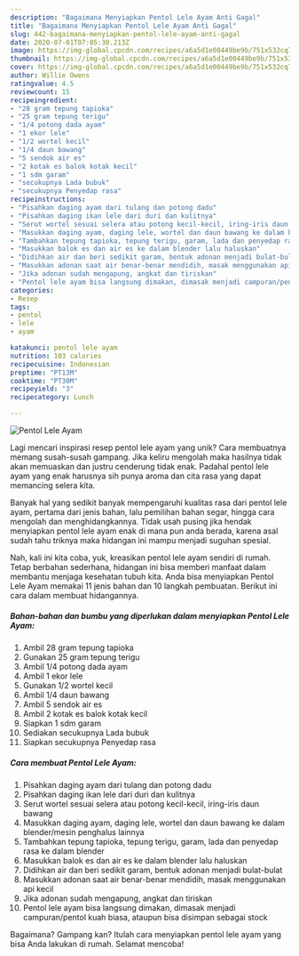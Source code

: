 ```yaml
---
description: "Bagaimana Menyiapkan Pentol Lele Ayam Anti Gagal"
title: "Bagaimana Menyiapkan Pentol Lele Ayam Anti Gagal"
slug: 442-bagaimana-menyiapkan-pentol-lele-ayam-anti-gagal
date: 2020-07-01T07:05:30.213Z
image: https://img-global.cpcdn.com/recipes/a6a5d1e00449be9b/751x532cq70/pentol-lele-ayam-foto-resep-utama.jpg
thumbnail: https://img-global.cpcdn.com/recipes/a6a5d1e00449be9b/751x532cq70/pentol-lele-ayam-foto-resep-utama.jpg
cover: https://img-global.cpcdn.com/recipes/a6a5d1e00449be9b/751x532cq70/pentol-lele-ayam-foto-resep-utama.jpg
author: Willie Owens
ratingvalue: 4.5
reviewcount: 15
recipeingredient:
- "28 gram tepung tapioka"
- "25 gram tepung terigu"
- "1/4 potong dada ayam"
- "1 ekor lele"
- "1/2 wortel kecil"
- "1/4 daun bawang"
- "5 sendok air es"
- "2 kotak es balok kotak kecil"
- "1 sdm garam"
- "secukupnya Lada bubuk"
- "secukupnya Penyedap rasa"
recipeinstructions:
- "Pisahkan daging ayam dari tulang dan potong dadu"
- "Pisahkan daging ikan lele dari duri dan kulitnya"
- "Serut wortel sesuai selera atau potong kecil-kecil, iring-iris daun bawang"
- "Masukkan daging ayam, daging lele, wortel dan daun bawang ke dalam blender/mesin penghalus lainnya"
- "Tambahkan tepung tapioka, tepung terigu, garam, lada dan penyedap rasa ke dalam blender"
- "Masukkan balok es dan air es ke dalam blender lalu haluskan"
- "Didihkan air dan beri sedikit garam, bentuk adonan menjadi bulat-bulat"
- "Masukkan adonan saat air benar-benar mendidih, masak menggunakan api kecil"
- "Jika adonan sudah mengapung, angkat dan tiriskan"
- "Pentol lele ayam bisa langsung dimakan, dimasak menjadi campuran/pentol kuah biasa, ataupun bisa disimpan sebagai stock"
categories:
- Resep
tags:
- pentol
- lele
- ayam

katakunci: pentol lele ayam 
nutrition: 103 calories
recipecuisine: Indonesian
preptime: "PT13M"
cooktime: "PT30M"
recipeyield: "3"
recipecategory: Lunch

---
```



![Pentol Lele Ayam](https://img-global.cpcdn.com/recipes/a6a5d1e00449be9b/751x532cq70/pentol-lele-ayam-foto-resep-utama.jpg)

Lagi mencari inspirasi resep pentol lele ayam yang unik? Cara membuatnya memang susah-susah gampang. Jika keliru mengolah maka hasilnya tidak akan memuaskan dan justru cenderung tidak enak. Padahal pentol lele ayam yang enak harusnya sih punya aroma dan cita rasa yang dapat memancing selera kita.

Banyak hal yang sedikit banyak mempengaruhi kualitas rasa dari pentol lele ayam, pertama dari jenis bahan, lalu pemilihan bahan segar, hingga cara mengolah dan menghidangkannya. Tidak usah pusing jika hendak menyiapkan pentol lele ayam enak di mana pun anda berada, karena asal sudah tahu triknya maka hidangan ini mampu menjadi suguhan spesial.




Nah, kali ini kita coba, yuk, kreasikan pentol lele ayam sendiri di rumah. Tetap berbahan sederhana, hidangan ini bisa memberi manfaat dalam membantu menjaga kesehatan tubuh kita. Anda bisa menyiapkan Pentol Lele Ayam memakai 11 jenis bahan dan 10 langkah pembuatan. Berikut ini cara dalam membuat hidangannya.

<!--inarticleads1-->

##### Bahan-bahan dan bumbu yang diperlukan dalam menyiapkan Pentol Lele Ayam:

1. Ambil 28 gram tepung tapioka
1. Gunakan 25 gram tepung terigu
1. Ambil 1/4 potong dada ayam
1. Ambil 1 ekor lele
1. Gunakan 1/2 wortel kecil
1. Ambil 1/4 daun bawang
1. Ambil 5 sendok air es
1. Ambil 2 kotak es balok kotak kecil
1. Siapkan 1 sdm garam
1. Sediakan secukupnya Lada bubuk
1. Siapkan secukupnya Penyedap rasa




<!--inarticleads2-->

##### Cara membuat Pentol Lele Ayam:

1. Pisahkan daging ayam dari tulang dan potong dadu
1. Pisahkan daging ikan lele dari duri dan kulitnya
1. Serut wortel sesuai selera atau potong kecil-kecil, iring-iris daun bawang
1. Masukkan daging ayam, daging lele, wortel dan daun bawang ke dalam blender/mesin penghalus lainnya
1. Tambahkan tepung tapioka, tepung terigu, garam, lada dan penyedap rasa ke dalam blender
1. Masukkan balok es dan air es ke dalam blender lalu haluskan
1. Didihkan air dan beri sedikit garam, bentuk adonan menjadi bulat-bulat
1. Masukkan adonan saat air benar-benar mendidih, masak menggunakan api kecil
1. Jika adonan sudah mengapung, angkat dan tiriskan
1. Pentol lele ayam bisa langsung dimakan, dimasak menjadi campuran/pentol kuah biasa, ataupun bisa disimpan sebagai stock




Bagaimana? Gampang kan? Itulah cara menyiapkan pentol lele ayam yang bisa Anda lakukan di rumah. Selamat mencoba!
